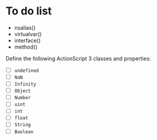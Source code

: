 # To do list

- nsalias()
- virtualvar()
- interface()
- method()

Define the following ActionScript 3 classes and properties:

- [ ] `undefined`
- [ ] `NaN`
- [ ] `Infinity`
- [ ] `Object`
- [ ] `Number`
- [ ] `uint`
- [ ] `int`
- [ ] `float`
- [ ] `String`
- [ ] `Boolean`
